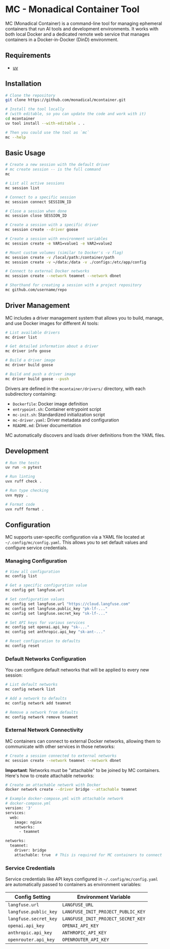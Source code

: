 # MC - Monadical Container Tool

MC (Monadical Container) is a command-line tool for managing ephemeral
containers that run AI tools and development environments. It works with both
local Docker and a dedicated remote web service that manages containers in a
Docker-in-Docker (DinD) environment.

## Requirements

- [uv](https://docs.astral.sh/uv/)

## Installation

```bash
# Clone the repository
git clone https://github.com/monadical/mcontainer.git

# Install the tool locally
# (with editable, so you can update the code and work with it)
cd mcontainer
uv tool install --with-editable . .

# Then you could use the tool as `mc`
mc --help
```

## Basic Usage

```bash
# Create a new session with the default driver
# mc create session -- is the full command
mc

# List all active sessions
mc session list

# Connect to a specific session
mc session connect SESSION_ID

# Close a session when done
mc session close SESSION_ID

# Create a session with a specific driver
mc session create --driver goose

# Create a session with environment variables
mc session create -e VAR1=value1 -e VAR2=value2

# Mount custom volumes (similar to Docker's -v flag)
mc session create -v /local/path:/container/path
mc session create -v ~/data:/data -v ./configs:/etc/app/config

# Connect to external Docker networks
mc session create --network teamnet --network dbnet

# Shorthand for creating a session with a project repository
mc github.com/username/repo
```

## Driver Management

MC includes a driver management system that allows you to build, manage, and use Docker images for different AI tools:

```bash
# List available drivers
mc driver list

# Get detailed information about a driver
mc driver info goose

# Build a driver image
mc driver build goose

# Build and push a driver image
mc driver build goose --push
```

Drivers are defined in the `mcontainer/drivers/` directory, with each subdirectory containing:

- `Dockerfile`: Docker image definition
- `entrypoint.sh`: Container entrypoint script
- `mc-init.sh`: Standardized initialization script
- `mc-driver.yaml`: Driver metadata and configuration
- `README.md`: Driver documentation

MC automatically discovers and loads driver definitions from the YAML files.

## Development

```bash
# Run the tests
uv run -m pytest

# Run linting
uvx ruff check .

# Run type checking
uvx mypy .

# Format code
uvx ruff format .
```

## Configuration

MC supports user-specific configuration via a YAML file located at `~/.config/mc/config.yaml`. This allows you to set default values and configure service credentials.

### Managing Configuration

```bash
# View all configuration
mc config list

# Get a specific configuration value
mc config get langfuse.url

# Set configuration values
mc config set langfuse.url "https://cloud.langfuse.com"
mc config set langfuse.public_key "pk-lf-..."
mc config set langfuse.secret_key "sk-lf-..."

# Set API keys for various services
mc config set openai.api_key "sk-..."
mc config set anthropic.api_key "sk-ant-..."

# Reset configuration to defaults
mc config reset
```

### Default Networks Configuration

You can configure default networks that will be applied to every new session:

```bash
# List default networks
mc config network list

# Add a network to defaults
mc config network add teamnet

# Remove a network from defaults
mc config network remove teamnet
```

### External Network Connectivity

MC containers can connect to external Docker networks, allowing them to communicate with other services in those networks:

```bash
# Create a session connected to external networks
mc session create --network teamnet --network dbnet
```

**Important**: Networks must be "attachable" to be joined by MC containers. Here's how to create attachable networks:

```bash
# Create an attachable network with Docker
docker network create --driver bridge --attachable teamnet

# Example docker-compose.yml with attachable network
# docker-compose.yml
version: '3'
services:
  web:
    image: nginx
    networks:
      - teamnet

networks:
  teamnet:
    driver: bridge
    attachable: true  # This is required for MC containers to connect
```

### Service Credentials

Service credentials like API keys configured in `~/.config/mc/config.yaml` are automatically passed to containers as environment variables:

| Config Setting | Environment Variable |
|----------------|---------------------|
| `langfuse.url` | `LANGFUSE_URL` |
| `langfuse.public_key` | `LANGFUSE_INIT_PROJECT_PUBLIC_KEY` |
| `langfuse.secret_key` | `LANGFUSE_INIT_PROJECT_SECRET_KEY` |
| `openai.api_key` | `OPENAI_API_KEY` |
| `anthropic.api_key` | `ANTHROPIC_API_KEY` |
| `openrouter.api_key` | `OPENROUTER_API_KEY` |
